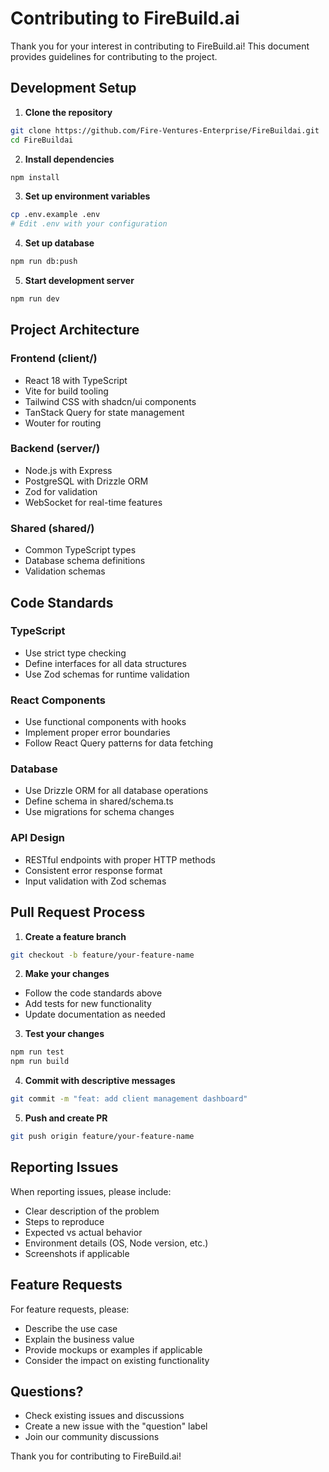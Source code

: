 # Contributing to FireBuild.ai

Thank you for your interest in contributing to FireBuild.ai! This document provides guidelines for contributing to the project.

## Development Setup

1. **Clone the repository**
```bash
git clone https://github.com/Fire-Ventures-Enterprise/FireBuildai.git
cd FireBuildai
```

2. **Install dependencies**
```bash
npm install
```

3. **Set up environment variables**
```bash
cp .env.example .env
# Edit .env with your configuration
```

4. **Set up database**
```bash
npm run db:push
```

5. **Start development server**
```bash
npm run dev
```

## Project Architecture

### Frontend (client/)
- React 18 with TypeScript
- Vite for build tooling
- Tailwind CSS with shadcn/ui components
- TanStack Query for state management
- Wouter for routing

### Backend (server/)
- Node.js with Express
- PostgreSQL with Drizzle ORM
- Zod for validation
- WebSocket for real-time features

### Shared (shared/)
- Common TypeScript types
- Database schema definitions
- Validation schemas

## Code Standards

### TypeScript
- Use strict type checking
- Define interfaces for all data structures
- Use Zod schemas for runtime validation

### React Components
- Use functional components with hooks
- Implement proper error boundaries
- Follow React Query patterns for data fetching

### Database
- Use Drizzle ORM for all database operations
- Define schema in shared/schema.ts
- Use migrations for schema changes

### API Design
- RESTful endpoints with proper HTTP methods
- Consistent error response format
- Input validation with Zod schemas

## Pull Request Process

1. **Create a feature branch**
```bash
git checkout -b feature/your-feature-name
```

2. **Make your changes**
- Follow the code standards above
- Add tests for new functionality
- Update documentation as needed

3. **Test your changes**
```bash
npm run test
npm run build
```

4. **Commit with descriptive messages**
```bash
git commit -m "feat: add client management dashboard"
```

5. **Push and create PR**
```bash
git push origin feature/your-feature-name
```

## Reporting Issues

When reporting issues, please include:
- Clear description of the problem
- Steps to reproduce
- Expected vs actual behavior
- Environment details (OS, Node version, etc.)
- Screenshots if applicable

## Feature Requests

For feature requests, please:
- Describe the use case
- Explain the business value
- Provide mockups or examples if applicable
- Consider the impact on existing functionality

## Questions?

- Check existing issues and discussions
- Create a new issue with the "question" label
- Join our community discussions

Thank you for contributing to FireBuild.ai!